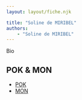 ```yaml
---
layout: layout/fiche.njk

title: "Soline de MIRIBEL"
authors:
    - "Soline de MIRIBEL"
---
```


Bio

## POK & MON

* [POK](./pok)
* [MON](./mon)


